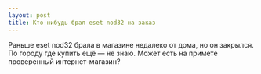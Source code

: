```yaml
---
layout: post 
title: Кто-нибудь брал eset nod32 на заказ 
--- 
```

Раньше eset nod32 брала в магазине недалеко от дома, но он закрылся. По городу где купить ещё — не знаю. Может есть на примете проверенный интернет-магазин?